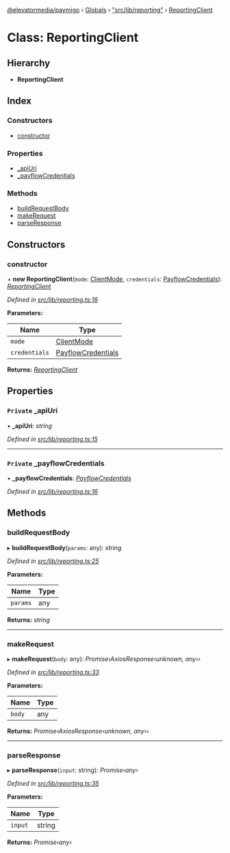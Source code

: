 [@elevatormedia/paymigo](../README.md) › [Globals](../globals.md) › ["src/lib/reporting"](../modules/_src_lib_reporting_.md) › [ReportingClient](_src_lib_reporting_.reportingclient.md)

# Class: ReportingClient

## Hierarchy

-   **ReportingClient**

## Index

### Constructors

-   [constructor](_src_lib_reporting_.reportingclient.md#constructor)

### Properties

-   [\_apiUri](_src_lib_reporting_.reportingclient.md#private-_apiuri)
-   [\_payflowCredentials](_src_lib_reporting_.reportingclient.md#private-_payflowcredentials)

### Methods

-   [buildRequestBody](_src_lib_reporting_.reportingclient.md#buildrequestbody)
-   [makeRequest](_src_lib_reporting_.reportingclient.md#makerequest)
-   [parseResponse](_src_lib_reporting_.reportingclient.md#parseresponse)

## Constructors

### constructor

\+ **new ReportingClient**(`mode`: [ClientMode](../modules/_src_types_client_.md#clientmode), `credentials`: [PayflowCredentials](../modules/_src_types_client_.md#payflowcredentials)): _[ReportingClient](_src_lib_reporting_.reportingclient.md)_

_Defined in [src/lib/reporting.ts:16](https://github.com/ELEVATORmedia/paymigo/blob/32caaa6/src/lib/reporting.ts#L16)_

**Parameters:**

| Name          | Type                                                                      |
| ------------- | ------------------------------------------------------------------------- |
| `mode`        | [ClientMode](../modules/_src_types_client_.md#clientmode)                 |
| `credentials` | [PayflowCredentials](../modules/_src_types_client_.md#payflowcredentials) |

**Returns:** _[ReportingClient](_src_lib_reporting_.reportingclient.md)_

## Properties

### `Private` \_apiUri

• **\_apiUri**: _string_

_Defined in [src/lib/reporting.ts:15](https://github.com/ELEVATORmedia/paymigo/blob/32caaa6/src/lib/reporting.ts#L15)_

---

### `Private` \_payflowCredentials

• **\_payflowCredentials**: _[PayflowCredentials](../modules/_src_types_client_.md#payflowcredentials)_

_Defined in [src/lib/reporting.ts:16](https://github.com/ELEVATORmedia/paymigo/blob/32caaa6/src/lib/reporting.ts#L16)_

## Methods

### buildRequestBody

▸ **buildRequestBody**(`params`: any): _string_

_Defined in [src/lib/reporting.ts:25](https://github.com/ELEVATORmedia/paymigo/blob/32caaa6/src/lib/reporting.ts#L25)_

**Parameters:**

| Name     | Type |
| -------- | ---- |
| `params` | any  |

**Returns:** _string_

---

### makeRequest

▸ **makeRequest**(`body`: any): _Promise‹AxiosResponse‹unknown, any››_

_Defined in [src/lib/reporting.ts:33](https://github.com/ELEVATORmedia/paymigo/blob/32caaa6/src/lib/reporting.ts#L33)_

**Parameters:**

| Name   | Type |
| ------ | ---- |
| `body` | any  |

**Returns:** _Promise‹AxiosResponse‹unknown, any››_

---

### parseResponse

▸ **parseResponse**(`input`: string): _Promise‹any›_

_Defined in [src/lib/reporting.ts:35](https://github.com/ELEVATORmedia/paymigo/blob/32caaa6/src/lib/reporting.ts#L35)_

**Parameters:**

| Name    | Type   |
| ------- | ------ |
| `input` | string |

**Returns:** _Promise‹any›_
